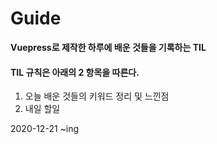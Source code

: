 # Guide

__Vuepress로 제작한 하루에 배운 것들을 기록하는 TIL__ 

#### TIL 규칙은 아래의 2 항목을 따른다.

 1. 오늘 배운 것들의 키워드 정리 및 느낀점
 2. 내일 할일

2020-12-21 ~ing
